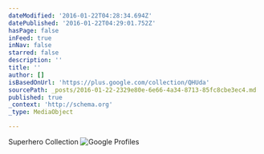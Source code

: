 ```yaml
---
dateModified: '2016-01-22T04:28:34.694Z'
datePublished: '2016-01-22T04:29:01.752Z'
hasPage: false
inFeed: true
inNav: false
starred: false
description: ''
title: ''
author: []
isBasedOnUrl: 'https://plus.google.com/collection/QHUda'
sourcePath: _posts/2016-01-22-2329e80e-6e66-4a34-8713-85fc8cbe3ec4.md
published: true
_context: 'http://schema.org'
_type: MediaObject

---
```

Superhero Collection
![Google Profiles](https://lh3.googleusercontent.com/-acKCam1-79M/VqDot8vwW8I/AAAAAAABKQA/3KEAv-1kTaM/w426-h568/batman_petrpassek_artwork.jpg)